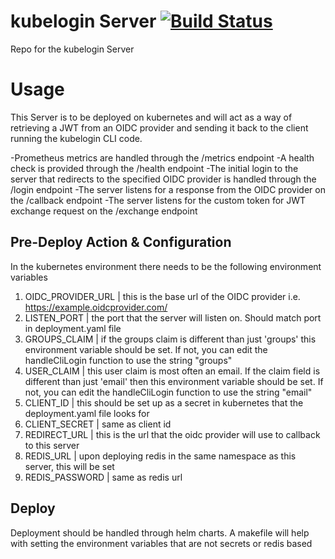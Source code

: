 # kubelogin Server [![Build Status](https://travis-ci.org/Nordstrom/kubelogin.svg)](https://travis-ci.org/Nordstrom/kubelogin)

Repo for the kubelogin Server

# Usage
This Server is to be deployed on kubernetes and will act as a way of retrieving a JWT from an OIDC provider and sending it back to the client running the kubelogin CLI code.

-Prometheus metrics are handled through the /metrics endpoint
-A health check is provided through the /health endpoint
-The initial login to the server that redirects to the specified OIDC provider is handled through the /login endpoint
-The server listens for a response from the OIDC provider on the /callback endpoint
-The server listens for the custom token for JWT exchange request on the /exchange endpoint 

## Pre-Deploy Action & Configuration
In the kubernetes environment there needs to be the following environment variables
1. OIDC_PROVIDER_URL | this is the base url of the OIDC provider i.e. https://example.oidcprovider.com/
2. LISTEN_PORT | the port that the server will listen on. Should match port in deployment.yaml file
3. GROUPS_CLAIM | if the groups claim is different than just 'groups' this environment variable should be set. If not, you can edit the handleCliLogin function to use the string "groups"
4. USER_CLAIM | this user claim is most often an email. If the claim field is different than just 'email' then this environment variable should be set. If not, you can edit the handleCliLogin function to use the string "email"
5. CLIENT_ID | this should be set up as a secret in kubernetes that the deployment.yaml file looks for 
6. CLIENT_SECRET | same as client id
7. REDIRECT_URL | this is the url that the oidc provider will use to callback to this server
8. REDIS_URL | upon deploying redis in the same namespace as this server, this will be set
9. REDIS_PASSWORD | same as redis url

## Deploy

Deployment should be handled through helm charts. A makefile will help with setting the environment variables that are not secrets or redis based

